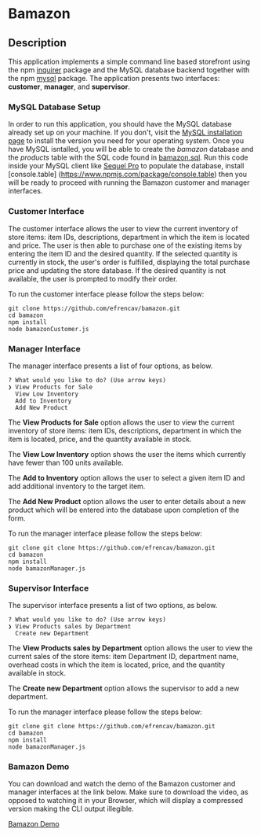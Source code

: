 # Bamazon

## Description

This application implements a simple command line based storefront using the npm [inquirer](https://www.npmjs.com/package/inquirer) package and the MySQL database backend together with the npm [mysql](https://www.npmjs.com/package/mysql) package. The application presents two interfaces: **customer**, **manager**, and **supervisor**.

### MySQL Database Setup

In order to run this application, you should have the MySQL database already set up on your machine. If you don't, visit the [MySQL installation page](https://dev.mysql.com/doc/refman/5.6/en/installing.html) to install the version you need for your operating system. Once you have MySQL isntalled, you will be able to create the *bamazon* database and the *products* table with the SQL code found in [bamazon.sql](bamazon.sql). Run this code inside your MySQL client like [Sequel Pro](https://www.sequelpro.com/) to populate the database, install [console.table] (https://www.npmjs.com/package/console.table) then you will be ready to proceed with running the Bamazon customer and manager interfaces.

### Customer Interface

The customer interface allows the user to view the current inventory of store items: item IDs, descriptions, department in which the item is located and price. The user is then able to purchase one of the existing items by entering the item ID and the desired quantity. If the selected quantity is currently in stock, the user's order is fulfilled, displaying the total purchase price and updating the store database. If the desired quantity is not available, the user is prompted to modify their order.

To run the customer interface please follow the steps below:

	git clone https://github.com/efrencav/bamazon.git
	cd bamazon
	npm install
	node bamazonCustomer.js

### Manager Interface

The manager interface presents a list of four options, as below. 

	? What would you like to do? (Use arrow keys)
	❯ View Products for Sale 
	  View Low Inventory 
	  Add to Inventory 
	  Add New Product
	  
The **View Products for Sale** option allows the user to view the current inventory of store items: item IDs, descriptions, department in which the item is located, price, and the quantity available in stock. 

The **View Low Inventory** option shows the user the items which currently have fewer than 100 units available.

The **Add to Inventory** option allows the user to select a given item ID and add additional inventory to the target item.

The **Add New Product** option allows the user to enter details about a new product which will be entered into the database upon completion of the form.

To run the manager interface please follow the steps below:

	git clone git clone https://github.com/efrencav/bamazon.git
	cd bamazon
	npm install
	node bamazonManager.js

### Supervisor Interface

The supervisor interface presents a list of two options, as below. 

	? What would you like to do? (Use arrow keys)
	❯ View Products sales by Department 
	  Create new Department 
	  
	  
The **View Products sales by Department** option allows the user to view the current sales of the store items: item Department ID, department name, overhead costs in which the item is located, price, and the quantity available in stock. 

The **Create new Department** option allows the supervisor to add a new department.

To run the manager interface please follow the steps below:

	git clone git clone https://github.com/efrencav/bamazon.git
	cd bamazon
	npm install
	node bamazonManager.js

### Bamazon Demo

You can download and watch the demo of the Bamazon customer and manager interfaces at the link below. Make sure to download the video, as opposed to watching it in your Browser, which will display a compressed version making the CLI output illegible.

[Bamazon Demo](https://drive.google.com/file/d/1Pu1A0ee61boshLwtkz3UbMTah6f_z9cr/view)

